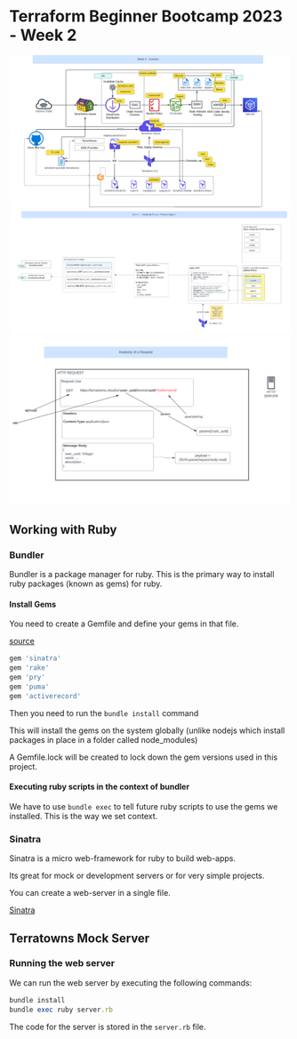 # Terraform Beginner Bootcamp 2023 - Week 2
![week 2](journal/assets/week2-connect.png)
![week 2](journal/assets/week2-provider-physical-diagram.png)
![week 2](journal/assets/week2-anatomy-of-a-request.png)


## Working with Ruby

### Bundler

Bundler is a package manager for ruby.
This is the primary way to install ruby packages (known as gems) for ruby.

#### Install Gems

You need to create a Gemfile and define your gems in that file.

[source](https://rubygems.org) 

```rb
gem 'sinatra'
gem 'rake'
gem 'pry'
gem 'puma'
gem 'activerecord'
```

Then you need to run the `bundle install` command

This will install the gems on the system globally (unlike nodejs which install packages in place in a folder called node_modules)

A Gemfile.lock will be created to lock down the gem versions used in this project.

#### Executing ruby scripts in the context of bundler

We have to use `bundle exec` to tell future ruby scripts to use the gems we installed. This is the way we set context.

### Sinatra

Sinatra is a micro web-framework for ruby to build web-apps.

Its great for mock or development servers or for very simple projects.

You can create a web-server in a single file.

[Sinatra](https://sinatrarb.com/)

## Terratowns Mock Server

### Running the web server

We can run the web server by executing the following commands:

```rb
bundle install
bundle exec ruby server.rb
```

The code for the server is stored in the `server.rb` file.